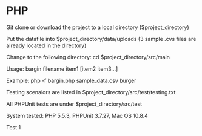 PHP
===

Git clone or download the project to a local directory ($project_directory)

Put the datafile into $project_directory/data/uploads (3 sample .cvs files are already located in the directory)

Change to the following directory: cd $project_directory/src/main

Usage:   bargin filename item1 [item2 item3...]

Example: php -f bargin.php sample_data.csv burger

Testing scenaiors are listed in $project_directory/src/test/testing.txt

All PHPUnit tests are under $project_directory/src/test

System tested:
PHP 5.5.3, PHPUnit 3.7.27, Mac OS 10.8.4

Test 1


